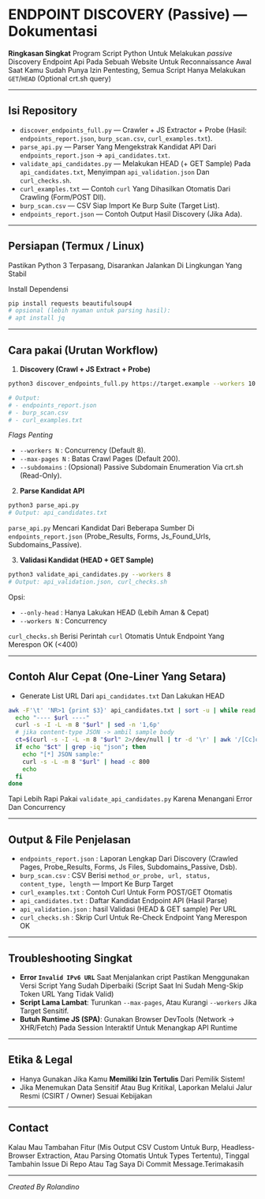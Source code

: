 # ENDPOINT DISCOVERY (Passive) — Dokumentasi

**Ringkasan Singkat**
Program Script Python Untuk Melakukan *passive* Discovery Endpoint Api Pada Sebuah Website Untuk Reconnaissance Awal Saat Kamu Sudah Punya Izin Pentesting, Semua Script Hanya Melakukan `GET`/`HEAD` (Optional crt.sh query)

---

## Isi Repository

* `discover_endpoints_full.py` — Crawler + JS Extractor + Probe (Hasil: `endpoints_report.json`, `burp_scan.csv`, `curl_examples.txt`).
* `parse_api.py` — Parser Yang Mengekstrak Kandidat API Dari `endpoints_report.json` → `api_candidates.txt`.
* `validate_api_candidates.py` — Melakukan HEAD (+ GET Sample) Pada `api_candidates.txt`, Menyimpan `api_validation.json` Dan `curl_checks.sh`.
* `curl_examples.txt` — Contoh `curl` Yang Dihasilkan Otomatis Dari Crawling (Form/POST Dll).
* `burp_scan.csv` — CSV Siap Import Ke Burp Suite (Target List).
* `endpoints_report.json` — Contoh Output Hasil Discovery (Jika Ada).

---

## Persiapan (Termux / Linux)

Pastikan Python 3 Terpasang, Disarankan Jalankan Di Lingkungan Yang Stabil

Install Dependensi

```bash
pip install requests beautifulsoup4
# opsional (lebih nyaman untuk parsing hasil):
# apt install jq
```

---

## Cara pakai (Urutan Workflow)

1. **Discovery (Crawl + JS Extract + Probe)**

```bash
python3 discover_endpoints_full.py https://target.example --workers 10 --max-pages 150 --timeout 8

# Output:
# - endpoints_report.json
# - burp_scan.csv
# - curl_examples.txt
```

*Flags Penting*

* `--workers N` : Concurrency (Default 8).
* `--max-pages N` : Batas Crawl Pages (Default 200).
* `--subdomains` : (Opsional) Passive Subdomain Enumeration Via crt.sh (Read-Only).

2. **Parse Kandidat API**

```bash
python3 parse_api.py
# Output: api_candidates.txt
```

`parse_api.py` Mencari Kandidat Dari Beberapa Sumber Di `endpoints_report.json` (Probe_Results, Forms, Js_Found_Urls, Subdomains_Passive).

3. **Validasi Kandidat (HEAD + GET Sample)**

```bash
python3 validate_api_candidates.py --workers 8
# Output: api_validation.json, curl_checks.sh
```

Opsi:

* `--only-head` : Hanya Lakukan HEAD (Lebih Aman & Cepat)
* `--workers N` : Concurrency

`curl_checks.sh` Berisi Perintah `curl` Otomatis Untuk Endpoint Yang Merespon OK (<400)

---

## Contoh Alur Cepat (One-Liner Yang Setara)

* Generate List URL Dari `api_candidates.txt` Dan Lakukan HEAD

```bash
awk -F'\t' 'NR>1 {print $3}' api_candidates.txt | sort -u | while read url; do
  echo "---- $url ----"
  curl -s -I -L -m 8 "$url" | sed -n '1,6p'
  # jika content-type JSON -> ambil sample body
  ct=$(curl -s -I -L -m 8 "$url" 2>/dev/null | tr -d '\r' | awk '/[Cc]ontent-[Tt]ype/ {print $2}')
  if echo "$ct" | grep -iq "json"; then
    echo "[*] JSON sample:"
    curl -s -L -m 8 "$url" | head -c 800
    echo
  fi
done
```

Tapi Lebih Rapi Pakai `validate_api_candidates.py` Karena Menangani Error Dan Concurrency

---

## Output & File Penjelasan

* `endpoints_report.json` : Laporan Lengkap Dari Discovery (Crawled Pages, Probe_Results, Forms, Js Files, Subdomains_Passive, Dsb).
* `burp_scan.csv` : CSV Berisi `method_or_probe, url, status, content_type, length` — Import Ke Burp Target
* `curl_examples.txt` : Contoh Curl Untuk Form POST/GET Otomatis
* `api_candidates.txt` : Daftar Kandidat Endpoint API (Hasil Parse)
* `api_validation.json` : hasil Validasi (HEAD & GET sample) Per URL
* `curl_checks.sh` : Skrip Curl Untuk Re-Check Endpoint Yang Merespon OK

---

## Troubleshooting Singkat

* **Error `Invalid IPv6 URL`** Saat Menjalankan cript Pastikan Menggunakan Versi Script Yang Sudah Diperbaiki (Script Saat Ini Sudah Meng-Skip Token URL Yang Tidak Valid)
* **Script Lama Lambat**: Turunkan `--max-pages`, Atau Kurangi `--workers` Jika Target Sensitif.
* **Butuh Runtime JS (SPA)**: Gunakan Browser DevTools (Network → XHR/Fetch) Pada Session Interaktif Untuk Menangkap API Runtime

---

## Etika & Legal

* Hanya Gunakan Jika Kamu **Memiliki Izin Tertulis** Dari Pemilik Sistem!
* Jika Menemukan Data Sensitif Atau Bug Kritikal, Laporkan Melalui Jalur Resmi (CSIRT / Owner) Sesuai Kebijakan
---

## Contact

Kalau Mau Tambahan Fitur (Mis Output CSV Custom Untuk Burp, Headless-Browser Extraction, Atau Parsing Otomatis Untuk Types Tertentu), Tinggal Tambahin Issue Di Repo Atau Tag Saya Di Commit Message.Terimakasih

---

*Created By Rolandino* 
